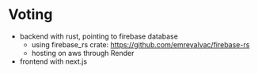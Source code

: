 # Voting 

- backend with rust, pointing to firebase database
  - using firebase_rs crate: https://github.com/emreyalvac/firebase-rs
  - hosting on aws through Render
- frontend with next.js
